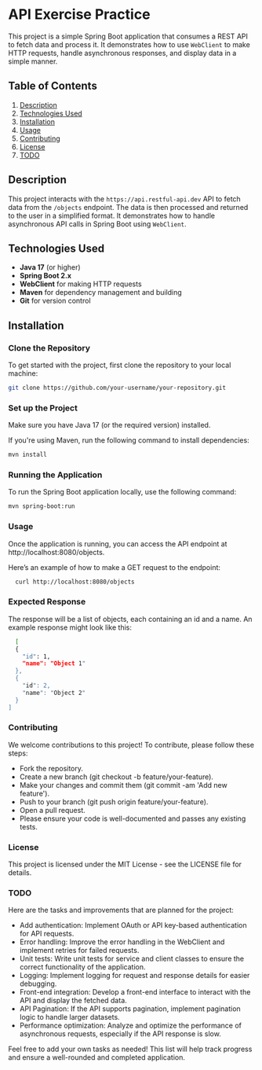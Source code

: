 # API Exercise Practice

This project is a simple Spring Boot application that consumes a REST API to fetch data and process it. It demonstrates how to use `WebClient` to make HTTP requests, handle asynchronous responses, and display data in a simple manner.

## Table of Contents

1. [Description](#description)
2. [Technologies Used](#technologies-used)
3. [Installation](#installation)
4. [Usage](#usage)
5. [Contributing](#contributing)
6. [License](#license)
7. [TODO](#todo)

## Description

This project interacts with the `https://api.restful-api.dev` API to fetch data from the `/objects` endpoint. The data is then processed and returned to the user in a simplified format. It demonstrates how to handle asynchronous API calls in Spring Boot using `WebClient`.

## Technologies Used

- **Java 17** (or higher)
- **Spring Boot 2.x**
- **WebClient** for making HTTP requests
- **Maven** for dependency management and building
- **Git** for version control

## Installation

### Clone the Repository

To get started with the project, first clone the repository to your local machine:

```bash
git clone https://github.com/your-username/your-repository.git
```

### Set up the Project
Make sure you have Java 17 (or the required version) installed.

If you're using Maven, run the following command to install dependencies:

```bash
mvn install
```

### Running the Application
To run the Spring Boot application locally, use the following command:
```bash
mvn spring-boot:run
```

### Usage
Once the application is running, you can access the API endpoint at http://localhost:8080/objects.

Here’s an example of how to make a GET request to the endpoint:

```bash
  curl http://localhost:8080/objects
```

### Expected Response
The response will be a list of objects, each containing an id and a name. An example response might look like this:

```bash
  [
  {
    "id": 1,
    "name": "Object 1"
  },
  {
    "id": 2,
    "name": "Object 2"
  }
]
```

### Contributing
We welcome contributions to this project! To contribute, please follow these steps:

- Fork the repository.
- Create a new branch (git checkout -b feature/your-feature).
- Make your changes and commit them (git commit -am 'Add new feature').
- Push to your branch (git push origin feature/your-feature).
- Open a pull request.
- Please ensure your code is well-documented and passes any existing tests.

### License
This project is licensed under the MIT License - see the LICENSE file for details.

### TODO
Here are the tasks and improvements that are planned for the project:

 - Add authentication: Implement OAuth or API key-based authentication for API requests.
 - Error handling: Improve the error handling in the WebClient and implement retries for failed requests.
 - Unit tests: Write unit tests for service and client classes to ensure the correct functionality of the application.
 - Logging: Implement logging for request and response details for easier debugging.
 - Front-end integration: Develop a front-end interface to interact with the API and display the fetched data.
 - API Pagination: If the API supports pagination, implement pagination logic to handle larger datasets.
 - Performance optimization: Analyze and optimize the performance of asynchronous requests, especially if the API response is slow.

 Feel free to add your own tasks as needed! This list will help track progress and ensure a well-rounded and completed application.
